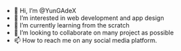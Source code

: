 - 👋 Hi, I’m @YunGAdeX
- 👀 I’m interested in web development and app design
- 🌱 I’m currently learning from the scratch
- 💞️ I’m looking to collaborate on many project as possible
- 📫 How to reach me on any social media platform.

<!---
YunGAdeX/YunGAdeX is a ✨ special ✨ repository because its `README.md` (this file) appears on your GitHub profile.
You can click the Preview link to take a look at your changes.
--->
